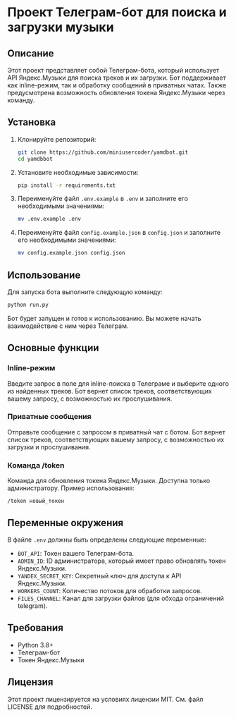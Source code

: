 # Проект Телеграм-бот для поиска и загрузки музыки

## Описание

Этот проект представляет собой Телеграм-бота, который использует API Яндекс.Музыки для поиска треков и их загрузки. Бот поддерживает как inline-режим, так и обработку сообщений в приватных чатах. Также предусмотрена возможность обновления токена Яндекс.Музыки через команду.

## Установка

1. Клонируйте репозиторий:
   ```sh
   git clone https://github.com/miniusercoder/yamdbot.git
   cd yamdbbot
   ```

2. Установите необходимые зависимости:
   ```sh
   pip install -r requirements.txt
   ```

3. Переименуйте файл `.env.example` в `.env` и заполните его необходимыми значениями:
   ```sh
   mv .env.example .env
   ```

4. Переименуйте файл `config.example.json` в `config.json` и заполните его необходимыми значениями:
   ```sh
   mv config.example.json config.json
   ```

## Использование

Для запуска бота выполните следующую команду:
```sh
python run.py
```

Бот будет запущен и готов к использованию. Вы можете начать взаимодействие с ним через Телеграм.

## Основные функции

### Inline-режим

Введите запрос в поле для inline-поиска в Телеграме и выберите одного из найденных треков. Бот вернет список треков, соответствующих вашему запросу, с возможностью их прослушивания.

### Приватные сообщения

Отправьте сообщение с запросом в приватный чат с ботом. Бот вернет список треков, соответствующих вашему запросу, с возможностью их загрузки и прослушивания.

### Команда /token

Команда для обновления токена Яндекс.Музыки. Доступна только администратору. Пример использования:
```
/token новый_токен
```

## Переменные окружения

В файле `.env` должны быть определены следующие переменные:

- `BOT_API`: Токен вашего Телеграм-бота.
- `ADMIN_ID`: ID администратора, который имеет право обновлять токен Яндекс.Музыки.
- `YANDEX_SECRET_KEY`: Секретный ключ для доступа к API Яндекс.Музыки.
- `WORKERS_COUNT`: Количество потоков для обработки запросов.
- `FILES_CHANNEL`: Канал для загрузки файлов (для обхода ограничений telegram).

## Требования

- Python 3.8+
- Телеграм-бот
- Токен Яндекс.Музыки

## Лицензия

Этот проект лицензируется на условиях лицензии MIT. См. файл LICENSE для подробностей.
